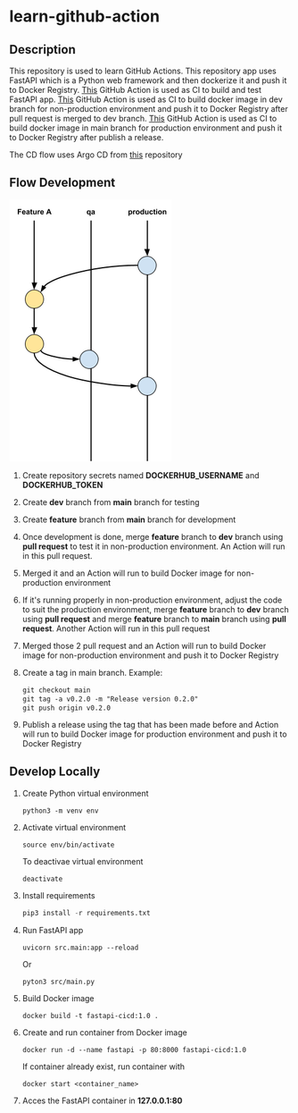 # learn-github-action

## Description

This repository is used to learn GitHub Actions. This repository app uses FastAPI which is a Python web framework and then dockerize it and push it to Docker Registry. [This](.github/workflows/python-app.yml) GitHub Action is used as CI to build and test FastAPI app. [This](.github/workflows/push-docker-dev.yml) GitHub Action is used as CI to build docker image in dev branch for non-production environment and push it to Docker Registry after pull request is merged to dev branch. [This](.github/workflows/push-docker-main.yml) GitHub Action is used as CI to build docker image in main branch for production environment and push it to Docker Registry after publish a release.

The CD flow uses Argo CD from [this](https://github.com/adadeeeh/eks/tree/main/argocd) repository

## Flow Development

![Flow Development Example](flow.png)

1. Create repository secrets named **DOCKERHUB_USERNAME** and **DOCKERHUB_TOKEN**
2. Create **dev** branch from **main** branch for testing
3. Create **feature** branch from **main** branch for development
4. Once development is done, merge **feature** branch to **dev** branch using **pull request** to test it in non-production environment. An Action will run in this pull request.
5. Merged it and an Action will run to build Docker image for non-production environment
6. If it's running properly in non-production environment, adjust the code to suit the production environment, merge **feature** branch to **dev** branch using **pull request** and merge **feature** branch to **main** branch using **pull request**. Another Action will run in this pull request
7. Merged those 2 pull request and an Action will run to build Docker image for non-production environment and push it to Docker Registry
8. Create a tag in main branch. Example:

   ```
   git checkout main
   git tag -a v0.2.0 -m "Release version 0.2.0"
   git push origin v0.2.0
   ```

9. Publish a release using the tag that has been made before and Action will run to build Docker image for production environment and push it to Docker Registry

## Develop Locally

1. Create Python virtual environment

   ```
   python3 -m venv env
   ```

2. Activate virtual environment

   ```
   source env/bin/activate
   ```

   To deactivae virtual environment

   ```
   deactivate
   ```

3. Install requirements

   ```python
   pip3 install -r requirements.txt
   ```

4. Run FastAPI app

   ```
   uvicorn src.main:app --reload
   ```

   Or

   ```
   pyton3 src/main.py
   ```

5. Build Docker image

   ```
   docker build -t fastapi-cicd:1.0 .
   ```

6. Create and run container from Docker image

   ```
   docker run -d --name fastapi -p 80:8000 fastapi-cicd:1.0
   ```

   If container already exist, run container with

   ```
   docker start <container_name>
   ```

7. Acces the FastAPI container in **127.0.0.1:80**
